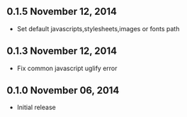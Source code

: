## 0.1.5 November 12, 2014
* Set default javascripts,stylesheets,images or fonts path

## 0.1.3 November 12, 2014
* Fix common javascript uglify error

## 0.1.0 November 06, 2014
* Initial release
